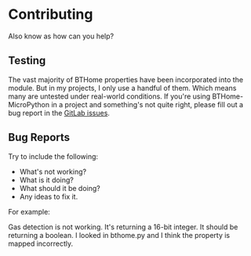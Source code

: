 # Contributing
Also know as how can you help?

## Testing
The vast majority of BTHome properties have been incorporated into the module. But in my projects, I only use a handful of them. Which means many are untested under real-world conditions. If you're using BTHome-MicroPython in a project and something's not quite right, please fill out a bug report in the [GitLab issues](https://github.com/DavesCodeMusings/BTHome-MicroPython/issues).

## Bug Reports
Try to include the following:
* What's not working?
* What is it doing?
* What should it be doing?
* Any ideas to fix it.

For example:

Gas detection is not working. It's returning a 16-bit integer. It should be returning a boolean. I looked in bthome.py and I think the property is mapped incorrectly.
